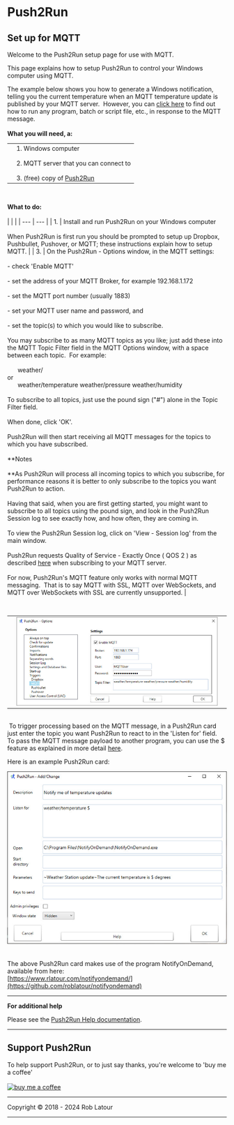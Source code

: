 # Push2Run
## Set up for MQTT

Welcome to the Push2Run setup page for use with MQTT.  
  
This page explains how to setup Push2Run to control your Windows computer using MQTT.  
  
The example below shows you how to generate a Windows notification, telling you the current temperature when an MQTT temperature update is published by your MQTT server.  However, you can [click here](help/help_v4.8.0.0.html) to find out how to run any program, batch or script file, etc., in response to the MQTT message.  
   
**What you will need, a:**   

|     |     |
| --- | --- |
|     | 1\. Windows computer  <br>  <br>2\. MQTT server that you can connect to  <br>  <br>3\. (free) copy of [Push2Run](https://github.com/roblatour/Push2Run)  |
<br>

**What to do:**  
<br> 
|     |     |
| --- | --- |
| 1.  | Install and run Push2Run on your Windows computer  <br>  <br>When Push2Run is first run you should be prompted to setup up Dropbox, Pushbullet, Pushover, or MQTT; these instructions explain how to setup MQTT. |
| 3.  | On the Push2Run - Options window, in the MQTT settings:  <br>  <br>\- check 'Enable MQTT'  <br>  <br>\- set the address of your MQTT Broker, for example 192.168.1.172  <br>  <br>\- set the MQTT port number (usually 1883)  <br>  <br>\- set your MQTT user name and password, and  <br>  <br>\- set the topic(s) to which you would like to subscribe.  <br>  <br>You may subscribe to as many MQTT topics as you like; just add these into the MQTT Topic Filter field in the MQTT Options window, with a space between each topic.  For example:      <br>  <br>      weather/  <br>or  <br>      weather/temperature weather/pressure weather/humidity  <br>  <br>To subscribe to all topics, just use the pound sign ("#") alone in the Topic Filter field.    <br>  <br>When done, click 'OK'.  <br>  <br>Push2Run will then start receiving all MQTT messages for the topics to which you have subscribed.  <br>  <br>**Notes  <br>  <br>**As Push2Run will process all incoming topics to which you subscribe, for performance reasons it is better to only subscribe to the topics you want Push2Run to action.    <br>  <br>Having that said, when you are first getting started, you might want to subscribe to all topics using the pound sign, and look in the Push2Run Session log to see exactly how, and how often, they are coming in.    <br>  <br>To view the Push2Run Session log, click on 'View - Session log' from the main window.  <br>  <br>Push2Run requests Quality of Service - Exactly Once ( QOS 2 ) as described [here](https://www.hivemq.com/blog/mqtt-essentials-part-6-mqtt-quality-of-service-levels/) when subscribing to your MQTT server.  <br>  <br>For now, Push2Run's MQTT feature only works with normal MQTT messaging.  That is to say MQTT with SSL, MQTT over WebSockets, and MQTT over WebSockets with SSL are currently unsupported. |

   

|     |     |     |
| --- | --- | --- |
|     | ![Push2Run MQTT Options window](../images/optionsmqtt.jpg) |     |

   
 To trigger processing based on the MQTT message, in a Push2Run card just enter the topic you want Push2Run to react to in the 'Listen for' field.  To pass the MQTT message payload to another program, you can use the $ feature as explained in more detail [here](help_v4.9.0.0.md).  
  
Here is an example Push2Run card:  
  
![](../images/examplecardusingmqtt.jpg)  
    
   
The above Push2Run card makes use of the program NotifyOnDemand, available from here:  
[https://www.rlatour.com/notifyondemand/](https://github.com/roblatour/notifyondemand)  

* * *
  
**For additional help**  
  
Please see the [Push2Run Help documentation](help_v4.9.0.0.md).

* * *
 ## Support Push2Run

 To help support Push2Run, or to just say thanks, you're welcome to 'buy me a coffee'<br><br>
[<img alt="buy me  a coffee" width="200px" src="https://cdn.buymeacoffee.com/buttons/v2/default-blue.png" />](https://www.buymeacoffee.com/roblatour)
* * *
Copyright © 2018 - 2024 Rob Latour
* * *
